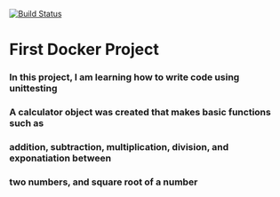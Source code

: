 [![Build Status](https://travis-ci.com/mkm99/firstDockerProject.svg?branch=master)](https://travis-ci.com/mkm99/firstDockerProject)


# First Docker Project

### In this project, I am learning how to write code using unittesting
### A calculator object was created that makes basic functions such as 
### addition, subtraction, multiplication, division, and exponatiation between
### two numbers, and square root of a number

